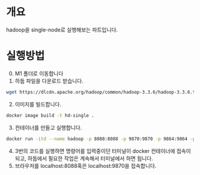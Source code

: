 # 개요
hadoop을 single-node로 실행해보는 파트입니다.

# 실행방법
0. M1 폴더로 이동합니다
1. 하둡 파일을 다운로드 받습니다.
```sh
wget https://dlcdn.apache.org/hadoop/common/hadoop-3.3.6/hadoop-3.3.6.tar.gz
```
2. 이미지를 빌드합니다.
```sh
docker image build -t hd-single .
```
3. 컨테이너를 만들고 실행합니다.
```sh
docker run -itd --name hadoop -p 8088:8088 -p 9870:9870 -p 9864:9864 -p 9866:9866 -p 9867:9867 hd-single bash
```
4. 3번의 코드를 실행하면 명령어를 입력중이던 터미널이 docker 컨테이너에 접속이 되고, 하둡에서 필요한 작업은 계속해서 터미널에서 하면 됩니다.
5. 브라우저를 localhost:8088혹은 localhost:9870을 접속합니다.
